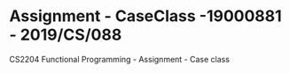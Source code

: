 # Assignment - CaseClass -19000881 - 2019/CS/088
CS2204 Functional Programming  - Assignment - Case class
